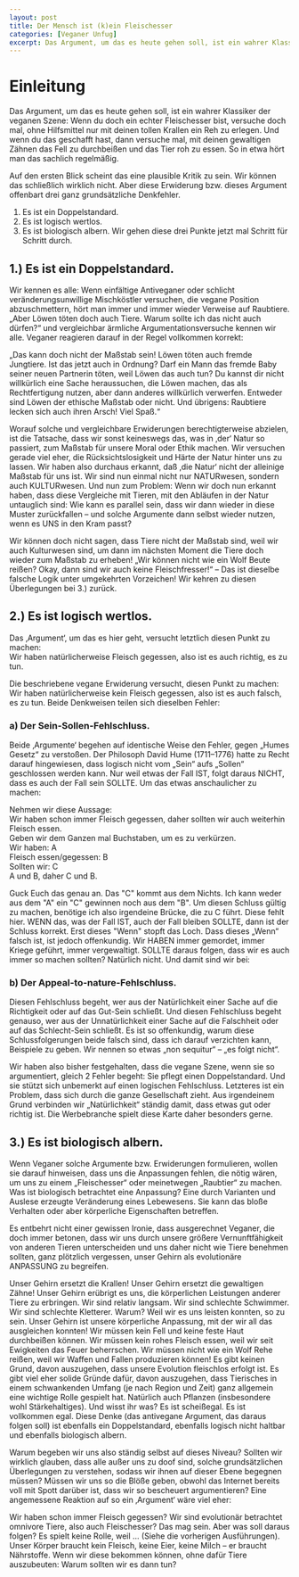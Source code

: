 ```yaml
---
layout: post
title: Der Mensch ist (k)ein Fleischesser
categories: [Veganer Unfug]
excerpt: Das Argument, um das es heute gehen soll, ist ein wahrer Klassiker der veganen Szene - Wenn du doch ein echter Fleischesser bist, versuche doch mal, ohne Hilfsmittel nur mit deinen tollen Krallen ein Reh zu erlegen. Und wenn du das geschafft hast, dann versuche mal, mit deinen gewaltigen Zähnen das Fell zu durchbeißen und das Tier roh zu essen.
---
```

# Einleitung

Das Argument, um das es heute gehen soll, ist ein wahrer Klassiker der veganen Szene:
Wenn du doch ein echter Fleischesser bist, versuche doch mal, ohne Hilfsmittel nur mit deinen tollen Krallen ein Reh zu erlegen. Und wenn du das geschafft hast, dann versuche mal, mit deinen gewaltigen Zähnen das Fell zu durchbeißen und das Tier roh zu essen.
So in etwa hört man das sachlich regelmäßig.

Auf den ersten Blick scheint das eine plausible Kritik zu sein. Wir können das schließlich wirklich nicht.
Aber diese Erwiderung bzw. dieses Argument offenbart drei ganz grundsätzliche Denkfehler.
1. Es ist ein Doppelstandard.
2. Es ist logisch wertlos.
3. Es ist biologisch albern.
Wir gehen diese drei Punkte jetzt mal Schritt für Schritt durch.

## 1.) Es ist ein Doppelstandard.
Wir kennen es alle: Wenn einfältige Antiveganer oder schlicht veränderungsunwillige Mischköstler versuchen, die vegane Position abzuschmettern, hört man immer und immer wieder Verweise auf Raubtiere. „Aber Löwen töten doch auch Tiere. Warum sollte ich das nicht auch dürfen?“ und vergleichbar ärmliche Argumentationsversuche kennen wir alle.
Veganer reagieren darauf in der Regel vollkommen korrekt: 

„Das kann doch nicht der Maßstab sein! Löwen töten auch fremde Jungtiere. Ist das jetzt auch in Ordnung? Darf ein Mann das fremde Baby seiner neuen Partnerin töten, weil Löwen das auch tun? Du kannst dir nicht willkürlich eine Sache heraussuchen, die Löwen machen, das als Rechtfertigung nutzen, aber dann anderes willkürlich verwerfen. Entweder sind Löwen der ethische Maßstab oder nicht. Und übrigens: Raubtiere lecken sich auch ihren Arsch! Viel Spaß.“

Worauf solche und vergleichbare Erwiderungen berechtigterweise abzielen, ist die Tatsache, dass wir sonst keineswegs das, was in ‚der‘ Natur so passiert, zum Maßstab für unsere Moral oder Ethik machen. Wir versuchen gerade viel eher, die Rücksichtslosigkeit und Härte der Natur hinter uns zu lassen.
Wir haben also durchaus erkannt, daß ‚die Natur‘ nicht der alleinige Maßstab für uns ist. Wir sind nun einmal nicht nur NATURwesen, sondern auch KULTURwesen.
Und nun zum Problem:
Wenn wir doch nun erkannt haben, dass diese Vergleiche mit Tieren, mit den Abläufen in der Natur untauglich sind:
Wie kann es parallel sein, dass wir dann wieder in diese Muster zurückfallen – und solche Argumente dann selbst wieder nutzen, wenn es UNS in den Kram passt?

Wir können doch nicht sagen, dass Tiere nicht der Maßstab sind, weil wir auch Kulturwesen sind, um dann im nächsten Moment die Tiere doch wieder zum Maßstab zu erheben! „Wir können nicht wie ein Wolf Beute reißen? Okay, dann sind wir auch keine Fleischfresser!“ – Das ist dieselbe falsche Logik unter umgekehrten Vorzeichen!
Wir kehren zu diesen Überlegungen bei 3.) zurück. 

## 2.) Es ist logisch wertlos.
Das ‚Argument‘, um das es hier geht, versucht letztlich diesen Punkt zu machen:  
Wir haben natürlicherweise Fleisch gegessen, also ist es auch richtig, es zu tun.

Die beschriebene vegane Erwiderung versucht, diesen Punkt zu machen:  
Wir haben natürlicherweise kein Fleisch gegessen, also ist es auch falsch, es zu tun.
Beide Denkweisen teilen sich dieselben Fehler:

### a) Der Sein-Sollen-Fehlschluss.
Beide ‚Argumente‘ begehen auf identische Weise den Fehler, gegen „Humes Gesetz“ zu verstoßen. Der Philosoph David Hume (1711–1776) hatte zu Recht darauf hingewiesen, dass logisch nicht vom „Sein“ aufs „Sollen“ geschlossen werden kann. Nur weil etwas der Fall IST, folgt daraus NICHT, dass es auch der Fall sein SOLLTE. 
Um das etwas anschaulicher zu machen:

Nehmen wir diese Aussage:  
Wir haben schon immer Fleisch gegessen, daher sollten wir auch weiterhin Fleisch essen.  
Geben wir dem Ganzen mal Buchstaben, um es zu verkürzen.  
Wir haben: A  
Fleisch essen/gegessen: B  
Sollten wir: C  
A und B, daher C und B.

Guck Euch das genau an. Das "C" kommt aus dem Nichts. Ich kann weder aus dem "A" ein "C" gewinnen noch aus dem "B".
Um diesen Schluss gültig zu machen, benötige ich also irgendeine Brücke, die zu C führt. Diese fehlt hier.
WENN das, was der Fall IST, auch der Fall bleiben SOLLTE, dann ist der Schluss korrekt.
Erst dieses "Wenn" stopft das Loch.
Dass dieses „Wenn“ falsch ist, ist jedoch offenkundig.
Wir HABEN immer gemordet, immer Kriege geführt, immer vergewaltigt. SOLLTE daraus folgen, dass wir es auch immer so machen sollten? Natürlich nicht.
Und damit sind wir bei:

### b) Der Appeal-to-nature-Fehlschluss.

Diesen Fehlschluss begeht, wer aus der Natürlichkeit einer Sache auf die Richtigkeit oder auf das Gut-Sein schließt. Und diesen Fehlschluss begeht genauso, wer aus der Unnatürlichkeit einer Sache auf die Falschheit oder auf das Schlecht-Sein schließt.
Es ist so offenkundig, warum diese Schlussfolgerungen beide falsch sind, dass ich darauf verzichten kann, Beispiele zu geben. Wir nennen so etwas „non sequitur“ – „es folgt nicht“.

Wir haben also bisher festgehalten, dass die vegane Szene, wenn sie so argumentiert, gleich 2 Fehler begeht: Sie pflegt einen Doppelstandard. Und sie stützt sich unbemerkt auf einen logischen Fehlschluss.
Letzteres ist ein Problem, dass sich durch die ganze Gesellschaft zieht. Aus irgendeinem Grund verbinden wir „Natürlichkeit“ ständig damit, dass etwas gut oder richtig ist. Die Werbebranche spielt diese Karte daher besonders gerne.

## 3.) Es ist biologisch albern.
Wenn Veganer solche Argumente bzw. Erwiderungen formulieren, wollen sie darauf hinweisen, dass uns die Anpassungen fehlen, die nötig wären, um uns zu einem „Fleischesser“ oder meinetwegen „Raubtier“ zu machen.
Was ist biologisch betrachtet eine Anpassung? Eine durch Varianten und Auslese erzeugte Veränderung eines Lebewesens. Sie kann das bloße Verhalten oder aber körperliche Eigenschaften betreffen.

Es entbehrt nicht einer gewissen Ironie, dass ausgerechnet Veganer, die doch immer betonen, dass wir uns durch unsere größere Vernunftfähigkeit von anderen Tieren unterscheiden und uns daher nicht wie Tiere benehmen sollten, ganz plötzlich vergessen, unser Gehirn als evolutionäre ANPASSUNG zu begreifen.

Unser Gehirn ersetzt die Krallen! Unser Gehirn ersetzt die gewaltigen Zähne! Unser Gehirn erübrigt es uns, die körperlichen Leistungen anderer Tiere zu erbringen. Wir sind relativ langsam. Wir sind schlechte Schwimmer. Wir sind schlechte Kletterer. Warum? Weil wir es uns leisten konnten, so zu sein. Unser Gehirn ist unsere körperliche Anpassung, mit der wir all das ausgleichen konnten!
Wir müssen kein Fell und keine feste Haut durchbeißen können. Wir müssen kein rohes Fleisch essen, weil wir seit Ewigkeiten das Feuer beherrschen. Wir müssen nicht wie ein Wolf Rehe reißen, weil wir Waffen und Fallen produzieren können!
Es gibt keinen Grund, davon auszugehen, dass unsere Evolution fleischlos erfolgt ist. Es gibt viel eher solide Gründe dafür, davon auszugehen, dass Tierisches in einem schwankenden Umfang (je nach Region und Zeit) ganz allgemein eine wichtige Rolle gespielt hat. Natürlich auch Pflanzen (insbesondere wohl Stärkehaltiges).
Und wisst ihr was? Es ist scheißegal. Es ist vollkommen egal. Diese Denke (das antivegane Argument, das daraus folgen soll) ist ebenfalls ein Doppelstandard, ebenfalls logisch nicht haltbar und ebenfalls biologisch albern.
 
Warum begeben wir uns also ständig selbst auf dieses Niveau? Sollten wir wirklich glauben, dass alle außer uns zu doof sind, solche grundsätzlichen Überlegungen zu verstehen, sodass wir ihnen auf dieser Ebene begegnen müssen? Müssen wir uns so die Blöße geben, obwohl das Internet bereits voll mit Spott darüber ist, dass wir so bescheuert argumentieren?
Eine angemessene Reaktion auf so ein ‚Argument‘ wäre viel eher:

Wir haben schon immer Fleisch gegessen? Wir sind evolutionär betrachtet omnivore Tiere, also auch Fleischesser? Das mag sein. Aber was soll daraus folgen? Es spielt keine Rolle, weil … (Siehe die vorherigen Ausführungen).
Unser Körper braucht kein Fleisch, keine Eier, keine Milch – er braucht Nährstoffe. Wenn wir diese bekommen können, ohne dafür Tiere auszubeuten: Warum sollten wir es dann tun?
